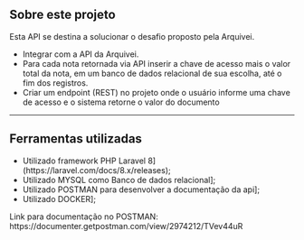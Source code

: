 ## Sobre este projeto

<p>Esta API se destina a solucionar o desafio proposto pela Arquivei.</p>
<ul>
    <li>Integrar com a API da Arquivei.</li>
    <li>Para cada nota retornada via API inserir a chave de acesso mais o valor total da nota, em um banco de dados relacional de sua escolha, até o fim dos registros.</li>
    <li>Criar um endpoint (REST) no projeto onde o usuário informe uma chave de acesso e o sistema retorne o valor do documento</li>
</ul>
<hr>

## Ferramentas utilizadas
<ul>
<li>Utilizado framework PHP Laravel 8](https://laravel.com/docs/8.x/releases);</li>
<li>Utilizado MYSQL como Banco de dados relacional];</li>
<li>Utilizado POSTMAN para desenvolver a documentação da api];</li>
<li>Utilizado DOCKER];</li>
</ul>
<p>Link para documentação no POSTMAN: https://documenter.getpostman.com/view/2974212/TVev44uR <p>
